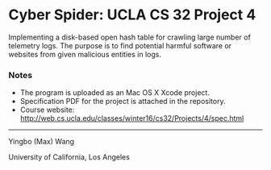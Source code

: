 Cyber Spider: UCLA CS 32 Project 4
=====================

Implementing a disk-based open hash table for crawling large number of telemetry logs. The purpose is to find potential harmful software or websites from given malicious entities in logs.


### Notes

- The program is uploaded as an Mac OS X Xcode project.
- Specification PDF for the project is attached in the repository.
- Course website: http://web.cs.ucla.edu/classes/winter16/cs32/Projects/4/spec.html

---
<p>Yingbo (Max) Wang</p>
<p>University of California, Los Angeles</p>
